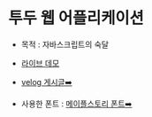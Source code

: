 # 투두 웹 어플리케이션

* 목적 : 자바스크립트의 숙달

* [라이브 데모](https://gus8054.github.io/todo-web/)

* [velog 게시글➡️](https://velog.io/@ehdgus8054/TODO-%EC%9B%B9-%EC%96%B4%ED%94%8C)

* 사용한 폰트 : [메이플스토리 폰트➡️](https://maplestory.nexon.com/Media/Font)
